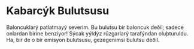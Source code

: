 # Kabarcýk Bulutsusu

Baloncuklarý patlatmayý severim. Bu bulutsu bir baloncuk deðil; sadece onlardan
birine benziyor! Sýcak yýldýz rüzgarlarý tarafýndan oluþturuldu. Ha, bir de o
bir emisyon bulutsusu, gezegenimsi bulutsu deðil.
